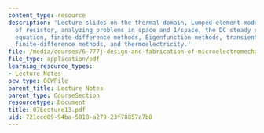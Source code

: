 ```yaml
---
content_type: resource
description: 'Lecture slides on the thermal domain, Lumped-element modeling: self-heating
  of resistor, analyzing problems in space and 1/space, the DC steady state: the Poisson
  equation, finite-difference methods, Eigenfunction methods, transient response,
  finite-difference methods, and thermoelectricity.'
file: /media/courses/6-777j-design-and-fabrication-of-microelectromechanical-devices-spring-2007/721ccd0994ba5018a27923f78857a7b8_07Lecture13.pdf
file_type: application/pdf
learning_resource_types:
- Lecture Notes
ocw_type: OCWFile
parent_title: Lecture Notes
parent_type: CourseSection
resourcetype: Document
title: 07Lecture13.pdf
uid: 721ccd09-94ba-5018-a279-23f78857a7b8
---
```

